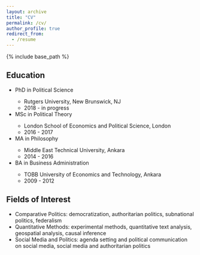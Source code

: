 ```yaml
---
layout: archive
title: "CV"
permalink: /cv/
author_profile: true
redirect_from:
  - /resume
---
```


{% include base_path %}

## Education
<ul>
 <li>PhD in Political Science</li>
   <ul>
	 		<li>Rutgers University, New Brunswick, NJ </li>
		  <li>2018 - in progress </li>
	 </ul>
 <li>MSc in Political Theory</li>
   <ul>
	 		<li>London School of Economics and Political Science, London </li>
		  <li>2016 - 2017</li>
	 </ul>
 <li>MA in Philosophy</li>
   <ul>
	 		<li>Middle East Technical University, Ankara </li>
		  <li>2014 - 2016</li>
	 </ul>
 <li>BA in Business Administration </li>
   <ul>
	 		<li>TOBB University of Economics and Technology, Ankara </li>
		  <li>2009 - 2012</li>
	 </ul>
</ul>

## Fields of Interest
* Comparative Politics: democratization, authoritarian politics, subnational politics, federalism
* Quantitative Methods: experimental methods, quantitative text analysis, geospatial analysis, causal inference
* Social Media and Politics: agenda setting and political communication on social media, social media and authoritarian politics 